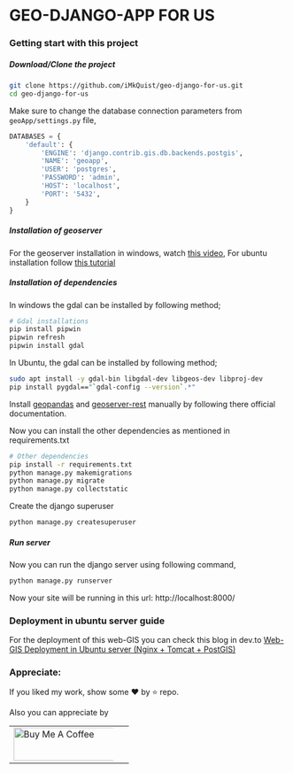 # GEO-DJANGO-APP FOR US
### Getting start with this project

##### Download/Clone the project 

```bash
git clone https://github.com/iMkQuist/geo-django-for-us.git
cd geo-django-for-us
```

Make sure to change the database connection parameters from `geoApp/settings.py` file,

```python
DATABASES = {
    'default': {
        'ENGINE': 'django.contrib.gis.db.backends.postgis',
        'NAME': 'geoapp',
        'USER': 'postgres',
        'PASSWORD': 'admin',
        'HOST': 'localhost',
        'PORT': '5432',
    }
}
```

##### Installation of geoserver

For the geoserver installation in windows, watch [this video](https://www.youtube.com/watch?v=PftviHKP7Us), For ubuntu installation follow [this tutorial](https://dev.to/iamtekson/deploy-web-gis-in-ubuntu-server-nginx-tomcat-postgis-259j)

##### Installation of dependencies

In windows the gdal can be installed by following method;
```bash
# Gdal installations
pip install pipwin
pipwin refresh
pipwin install gdal
```

In Ubuntu, the gdal can be installed by following method;

```bash
sudo apt install -y gdal-bin libgdal-dev libgeos-dev libproj-dev
pip install pygdal=="`gdal-config --version`.*"
```

Install [geopandas](https://geopandas.org/) and [geoserver-rest](https://pypi.org/project/geoserver-rest/) manually by following there official documentation. 

Now you can install the other dependencies as mentioned in requirements.txt
```bash
# Other dependencies
pip install -r requirements.txt
python manage.py makemigrations
python manage.py migrate
python manage.py collectstatic
```

Create the django superuser

```bash
python manage.py createsuperuser
```

##### Run server
Now you can run the django server using following command,

```bash
python manage.py runserver
```

Now your site will be running in this url: http://localhost:8000/


### Deployment in ubuntu server guide

For the deployment of this web-GIS you can check this blog in dev.to [Web-GIS Deployment in Ubuntu server (Nginx + Tomcat + PostGIS)](https://dev.to/iamtekson/deploy-web-gis-in-ubuntu-server-nginx-tomcat-postgis-259j)


### Appreciate:
If you liked my work, show some :heart: by :star: repo.

Also you can appreciate by

<p>
 <table style="border-spacing: 5px 10px;">

 <tr>
  <td>
<a href="https://www.buymeacoffee.com/iamquist"><img src="https://cdn.buymeacoffee.com/buttons/default-orange.png" alt="Buy Me A Coffee" style="max-width:90%;" width="200" height="60"></a>
</td>
 </tr>
 </table>
</p> 

